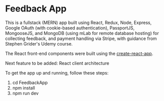 # Feedback App

This is a fullstack (MERN) app built using React, Redux, Node, Express, Google OAuth (with cookie-based authentication), PassportJS, MongooseJS, and MongoDB (using mLab for remote database hosting) for collecting feedback, and payment handling via Stripe, with guidance from Stephen Grider's Udemy course.

The React front-end components were built using the [create-react-app](https://github.com/facebook/create-react-app).

Next feature to be added: React client architecture

To get the app up and running, follow these steps:

1) cd FeedbackApp
2) npm install
3) npm run dev